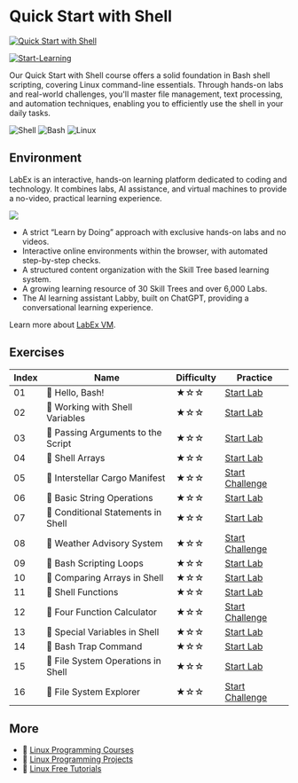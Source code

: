 # Quick Start with Shell

[![Quick Start with Shell](https://cover-creator.appbot.io/quick-start-with-shell.png)](https://labex.io/courses/quick-start-with-shell)

[![Start-Learning](https://img.shields.io/badge/Start-Learning-whitesmoke?style=for-the-badge)](https://labex.io/courses/quick-start-with-shell)

Our Quick Start with Shell course offers a solid foundation in Bash shell scripting, covering Linux command-line essentials. Through hands-on labs and real-world challenges, you'll master file management, text processing, and automation techniques, enabling you to efficiently use the shell in your daily tasks.

![Shell](https://img.shields.io/badge/Shell-whitesmoke?style=for-the-badge&logo=shell)
![Bash](https://img.shields.io/badge/Bash-whitesmoke?style=for-the-badge&logo=bash)
![Linux](https://img.shields.io/badge/Linux-whitesmoke?style=for-the-badge&logo=linux)


## Environment

LabEx is an interactive, hands-on learning platform dedicated to coding and technology. It combines labs, AI assistance, and virtual machines to provide a no-video, practical learning experience.

![](https://tutorial-screenshot.getvm.io/images/vm-1725247253.png)

- A strict “Learn by Doing” approach with exclusive hands-on labs and no videos.
- Interactive online environments within the browser, with automated step-by-step checks.
- A structured content organization with the Skill Tree based learning system.
- A growing learning resource of 30 Skill Trees and over 6,000 Labs.
- The AI learning assistant Labby, built on ChatGPT, providing a conversational learning experience.

Learn more about [LabEx VM](https://support.labex.io/using-labex/virtual-machine).

## Exercises

|   Index | Name                              | Difficulty   | Practice                                                                                                          |
|---------|-----------------------------------|--------------|-------------------------------------------------------------------------------------------------------------------|
|      01 | 📖 Hello, Bash!                    | ★☆☆          | <a target='_blank' href='https://labex.io/tutorials/linux-hello-bash-388809'>Start Lab</a>                        |
|      02 | 📖 Working with Shell Variables    | ★☆☆          | <a target='_blank' href='https://labex.io/tutorials/shell-working-with-shell-variables-388810'>Start Lab</a>      |
|      03 | 📖 Passing Arguments to the Script | ★☆☆          | <a target='_blank' href='https://labex.io/tutorials/shell-passing-arguments-to-the-script-388811'>Start Lab</a>   |
|      04 | 📖 Shell Arrays                    | ★☆☆          | <a target='_blank' href='https://labex.io/tutorials/shell-shell-arrays-388812'>Start Lab</a>                      |
|      05 | 🎯 Interstellar Cargo Manifest     | ★☆☆          | <a target='_blank' href='https://labex.io/tutorials/shell-interstellar-cargo-manifest-388869'>Start Challenge</a> |
|      06 | 📖 Basic String Operations         | ★☆☆          | <a target='_blank' href='https://labex.io/tutorials/shell-basic-string-operations-388814'>Start Lab</a>           |
|      07 | 📖 Conditional Statements in Shell | ★☆☆          | <a target='_blank' href='https://labex.io/tutorials/linux-conditional-statements-in-shell-388815'>Start Lab</a>   |
|      08 | 🎯 Weather Advisory System         | ★☆☆          | <a target='_blank' href='https://labex.io/tutorials/shell-weather-advisory-system-388885'>Start Challenge</a>     |
|      09 | 📖 Bash Scripting Loops            | ★☆☆          | <a target='_blank' href='https://labex.io/tutorials/shell-bash-scripting-loops-388816'>Start Lab</a>              |
|      10 | 📖 Comparing Arrays in Shell       | ★☆☆          | <a target='_blank' href='https://labex.io/tutorials/shell-comparing-arrays-in-shell-388817'>Start Lab</a>         |
|      11 | 📖 Shell Functions                 | ★☆☆          | <a target='_blank' href='https://labex.io/tutorials/shell-shell-functions-388818'>Start Lab</a>                   |
|      12 | 🎯 Four Function Calculator        | ★☆☆          | <a target='_blank' href='https://labex.io/tutorials/shell-four-function-calculator-388893'>Start Challenge</a>    |
|      13 | 📖 Special Variables in Shell      | ★☆☆          | <a target='_blank' href='https://labex.io/tutorials/shell-special-variables-in-shell-388819'>Start Lab</a>        |
|      14 | 📖 Bash Trap Command               | ★☆☆          | <a target='_blank' href='https://labex.io/tutorials/linux-bash-trap-command-388820'>Start Lab</a>                 |
|      15 | 📖 File System Operations in Shell | ★☆☆          | <a target='_blank' href='https://labex.io/tutorials/shell-file-system-operations-in-shell-388821'>Start Lab</a>   |
|      16 | 🎯 File System Explorer            | ★☆☆          | <a target='_blank' href='https://labex.io/tutorials/shell-file-system-explorer-388898'>Start Challenge</a>        |

## More

- 🔗 [Linux Programming Courses](https://github.com/labex-labs/awesome-programming-courses)
- 🔗 [Linux Programming Projects](https://github.com/labex-labs/awesome-programming-projects)
- 🔗 [Linux Free Tutorials](https://github.com/labex-labs/linux-free-tutorials)

